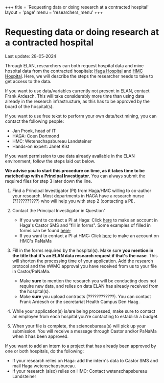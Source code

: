 +++
title = 'Requesting data or doing research at a contracted hospital'
layout = 'page'
menu = 'researchers_menu'
+++

# Requesting data or doing research at a contracted hospital

Last update: 28-05-2024

Through ELAN, researchers can both request hospital data and mine hospital data from the contracted hospitals: [Haga Hospital](https://www.hagaziekenhuis.nl/) and [HMC Hospital](https://www.haaglandenmc.nl/english/). Here, we will describe the steps the researcher needs to take to get access to the data.

If you want to use data/variables currently not present in ELAN, contact Frank Ardesch. This will take considerably more time than using data already in the research infrastructure, as this has to be approved by the board of the hospital(s).

If you want to use free tekst to perform your own data/text mining, you can contact the following people:
- Jan Pronk, head of IT
- HAGA: Coen Dortmond
- HMC: Wetenschapsbureau Landsteiner
- Hands-on expert: Janet Kist

If you want permission to use data already available in the ELAN environment, follow the steps laid out below.

**We advise you to start this procedure on time, as it takes time to be matched up with a Principal Investigator.** You can always submit the required files for step 3 later down the line.

1. Find a Principal Investigator (PI) from Haga/HMC willing to co-author your research. Most departments in HAGA have a research nurse (???????????) who will help you with step 2 (contacting a PI).
1. Contact the Principal Investigator in Question'

    - If you want to contact a PI at Haga: Click [here](https://haga.castorsms.com/user/login) to make an account in Haga's Castor SMS and "fill in forms". Some examples of filled in forms can be found [here](https://hagawetenschapsbureau.nl/index_const.php); 
    - If you want to contact a PI at HMC: Click [here](https://www.haaglandenmc.nl/over-ons/opleiding-en-ontwikkeling/leerhuis-landsteiner/) to make an account on HMC's PaNaMa

1. Fill in the forms required by the hospital(s). Make sure **you mention in the title that it's an ELAN data research request if that's the case**. This will shorten the processing time of your application. Add the research protocol and the nWMO approval you have received from us to your file in Castor/PaNaMa.
    
    - Make **sure** to mention the research you will be conducting does not require new data, and relies on data ELAN has already received from the hospital(s).
    - Make **sure** you upload contracts (????????????). You can contact Frank Ardesch or the secretariat Health Campus Den Haag.
    
1. While your application(s) is/are being processed, make sure to contact an employee from each hospital you're contacting to establish a budget.
1. When your file is complete, the sciencebureau(s) will pick up your submission. You will receive a message through Castor and/or PaNaMa when it has been approved.

If you want to add an intern to a project that has already been approved by one or both hospitals, do the following:
- If your research relies on Haga: add the intern's data to Castor SMS and mail Haga wetenschapsbureau.
- If your research (also) relies on HMC: Contact wetenschapsbureau Landsteiner 